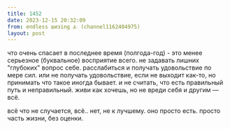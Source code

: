 ```yaml
---
title: 1452
date: 2023-12-15 20:32:09
from: endless шизing ⍼ (channel1162404975)
layout: post
---
```


что очень спасает в последнее время (полгода-год) - это менее серьезное (буквальное) восприятие всего. не задавать лишних "глубоких" вопрос себе. расслабиться и получать удовольствие по мере сил. или не получать удовольствие, если не выходит как-то, но принимать что такое иногда бывает. и не считать, что есть правильный путь и неправильный. живи как хочешь, но не вреди себя и другим — всё.

всё что не случается, всё.. нет, не к лучшему. оно просто есть. просто часть жизни, без оценки.
